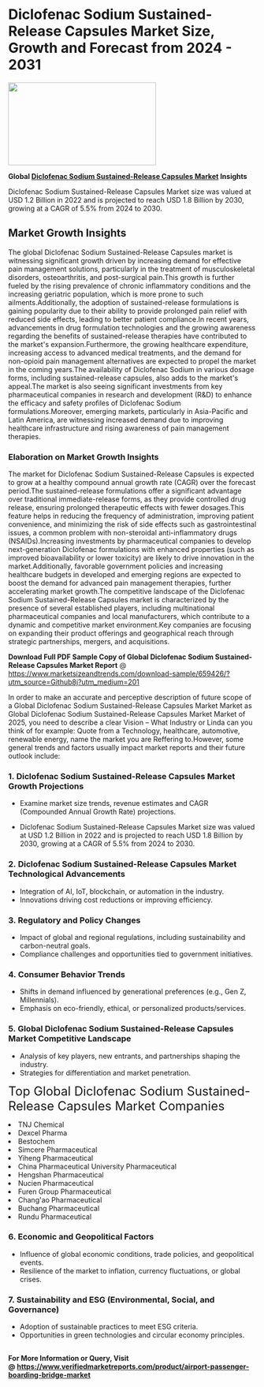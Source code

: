 <H1>Diclofenac Sodium Sustained-Release Capsules Market Size, Growth and Forecast from 2024 - 2031</H1><img class="aligncenter size-medium wp-image-584254" src="https://thirdeyenews.in/wp-content/uploads/2024/09/Global-Market-Research-300x168.jpeg" alt="" width="300" height="168" /><p><strong>Global&nbsp;<a href="https://www.marketsizeandtrends.com/download-sample/659426/?utm_source=Github8j?utm_medium=201">Diclofenac Sodium Sustained-Release Capsules Market</a> Insights</strong></p><p>Diclofenac Sodium Sustained-Release Capsules Market size was valued at USD 1.2 Billion in 2022 and is projected to reach USD 1.8 Billion by 2030, growing at a CAGR of 5.5% from 2024 to 2030.</p><p><h2>Market Growth Insights</h2> The global Diclofenac Sodium Sustained-Release Capsules market is witnessing significant growth driven by increasing demand for effective pain management solutions, particularly in the treatment of musculoskeletal disorders, osteoarthritis, and post-surgical pain.This growth is further fueled by the rising prevalence of chronic inflammatory conditions and the increasing geriatric population, which is more prone to such ailments.Additionally, the adoption of sustained-release formulations is gaining popularity due to their ability to provide prolonged pain relief with reduced side effects, leading to better patient compliance.In recent years, advancements in drug formulation technologies and the growing awareness regarding the benefits of sustained-release therapies have contributed to the market's expansion.Furthermore, the growing healthcare expenditure, increasing access to advanced medical treatments, and the demand for non-opioid pain management alternatives are expected to propel the market in the coming years.The availability of Diclofenac Sodium in various dosage forms, including sustained-release capsules, also adds to the market's appeal.The market is also seeing significant investments from key pharmaceutical companies in research and development (R&D) to enhance the efficacy and safety profiles of Diclofenac Sodium formulations.Moreover, emerging markets, particularly in Asia-Pacific and Latin America, are witnessing increased demand due to improving healthcare infrastructure and rising awareness of pain management therapies. <h3>Elaboration on Market Growth Insights</h3> The market for Diclofenac Sodium Sustained-Release Capsules is expected to grow at a healthy compound annual growth rate (CAGR) over the forecast period.The sustained-release formulations offer a significant advantage over traditional immediate-release forms, as they provide controlled drug release, ensuring prolonged therapeutic effects with fewer dosages.This feature helps in reducing the frequency of administration, improving patient convenience, and minimizing the risk of side effects such as gastrointestinal issues, a common problem with non-steroidal anti-inflammatory drugs (NSAIDs).Increasing investments by pharmaceutical companies to develop next-generation Diclofenac formulations with enhanced properties (such as improved bioavailability or lower toxicity) are likely to drive innovation in the market.Additionally, favorable government policies and increasing healthcare budgets in developed and emerging regions are expected to boost the demand for advanced pain management therapies, further accelerating market growth.The competitive landscape of the Diclofenac Sodium Sustained-Release Capsules market is characterized by the presence of several established players, including multinational pharmaceutical companies and local manufacturers, which contribute to a dynamic and competitive market environment.Key companies are focusing on expanding their product offerings and geographical reach through strategic partnerships, mergers, and acquisitions.</p><p><span class=""><strong>Download Full PDF Sample Copy of Global Diclofenac Sodium Sustained-Release Capsules Market Report</strong> @ <a href="https://www.marketsizeandtrends.com/download-sample/659426/?utm_source=Github8j?utm_medium=201" target="_blank">https://www.marketsizeandtrends.com/download-sample/659426/?utm_source=Github8j?utm_medium=201</a></span></p><p>In order to make an accurate and perceptive description of future scope of a Global&nbsp;Diclofenac Sodium Sustained-Release Capsules Market Market as Global&nbsp;Diclofenac Sodium Sustained-Release Capsules Market Market of 2025, you need to describe a clear Vision &ndash; What Industry or Linda can you think of for example: Quote from a Technology, healthcare, automotive, renewable energy, name the market you are Reffering to.However, some general trends and factors usually impact market reports and their future outlook include:</p><h3>1.&nbsp;<strong>Diclofenac Sodium Sustained-Release Capsules Market Growth Projections</strong></h3><ul><li>Examine market size trends, revenue estimates and CAGR (Compounded Annual Growth Rate) projections.</li><li><p>Diclofenac Sodium Sustained-Release Capsules Market size was valued at USD 1.2 Billion in 2022 and is projected to reach USD 1.8 Billion by 2030, growing at a CAGR of 5.5% from 2024 to 2030.</p></li></ul><h3>2.&nbsp;<strong>Diclofenac Sodium Sustained-Release Capsules Market Technological Advancements</strong></h3><ul><li>Integration of AI, IoT, blockchain, or automation in the industry.</li><li>Innovations driving cost reductions or improving efficiency.</li></ul><h3>3.&nbsp;<strong>Regulatory and Policy Changes</strong></h3><ul><li>Impact of global and regional regulations, including sustainability and carbon-neutral goals.</li><li>Compliance challenges and opportunities tied to government initiatives.</li></ul><h3>4.&nbsp;<strong>Consumer Behavior Trends</strong></h3><ul><li>Shifts in demand influenced by generational preferences (e.g., Gen Z, Millennials).</li><li>Emphasis on eco-friendly, ethical, or personalized products/services.</li></ul><h3>5.&nbsp;<strong>Global Diclofenac Sodium Sustained-Release Capsules Market Competitive Landscape</strong></h3><ul><li>Analysis of key players, new entrants, and partnerships shaping the industry.</li><li>Strategies for differentiation and market penetration.</li></ul><p data-pm-slice="1 1 []"><span style="color: inherit; font-family: inherit; font-size: 25px;">Top Global Diclofenac Sodium Sustained-Release Capsules Market Companies</span></p><div class="" data-test-id=""><p><li>TNJ Chemical</li><li> Dexcel Pharma</li><li> Bestochem</li><li> Simcere Pharmaceutical</li><li> Yiheng Pharmaceutical</li><li> China Pharmaceutical University Pharmaceutical</li><li> Hengshan Pharmaceutical</li><li> Nucien Pharmaceutical</li><li> Furen Group Pharmaceutical</li><li> Chang'ao Pharmaceutical</li><li> Buchang Pharmaceutical</li><li> Rundu Pharmaceutical</li></p></div><h3>6.&nbsp;<strong>Economic and Geopolitical Factors</strong></h3><ul><li>Influence of global economic conditions, trade policies, and geopolitical events.</li><li>Resilience of the market to inflation, currency fluctuations, or global crises.</li></ul><h3>7.&nbsp;<strong>Sustainability and ESG (Environmental, Social, and Governance)</strong></h3><ul><li>Adoption of sustainable practices to meet ESG criteria.</li><li>Opportunities in green technologies and circular economy principles.</li></ul><h2><strong style="font-size: 14px;">For More Information or Query, Visit @&nbsp;</strong><a style="background-color: #ffffff; font-size: 14px;" href="https://www.marketsizeandtrends.com/report/diclofenac-sodium-sustained-release-capsules-market/" target="_blank">https://www.verifiedmarketreports.com/product/airport-passenger-boarding-bridge-market</a></h2>